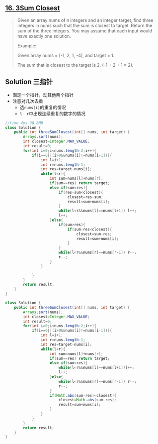 ## [16. 3Sum Closest](https://leetcode-cn.com/problems/3sum-closest/)

> Given an array nums of n integers and an integer target, find three integers in nums such that the sum is closest to target. Return the sum of the three integers. You may assume that each input would have exactly one solution.
>
> Example:
>
> Given array nums = [-1, 2, 1, -4], and target = 1.
>
> The sum that is closest to the target is 2. (-1 + 2 + 1 = 2).

## Solution 三指针

* 固定一个指针，动其他两个指针
* 注意对几次去重
  * 选```nums[i]```的重复的情况
  * ```l  r```中出现连续重复的数字的情况

```java
//time 4ms 38.8MB
class Solution {
    public int threeSumClosest(int[] nums, int target) {
        Arrays.sort(nums);
        int closest=Integer.MAX_VALUE;
        int result=0;
        for(int i=0;i<nums.length-2;i++){
            if(i==0||(i>0&&nums[i]!=nums[i-1])){
                int l=i+1;
                int r=nums.length-1;
                int res=target-nums[i];
                while(l<r){
                    int sum=nums[l]+nums[r];
                    if(sum==res) return target;
                    else if(sum<res){
                        if(res-sum<closest){
                            closest=res-sum;
                            result=sum+nums[i];
                        }
                        while(l<r&&nums[l]==nums[l+1]) l++;
                        l++;
                    }else{
                        if(sum>res){
                            if(sum-res<closest){
                                closest=sum-res;
                                result=sum+nums[i];
                            }
                        }
                        while(l<r&&nums[r]==nums[r-1]) r--;
                        r--;
                    }
                }

            }
        }
        return result;
    }
}
```

```java
class Solution {
    public int threeSumClosest(int[] nums, int target) {
        Arrays.sort(nums);
        int closest=Integer.MAX_VALUE;
        int result=0;
        for(int i=0;i<nums.length-2;i++){
            if(i==0||(i>0&&nums[i]!=nums[i-1])){
                int l=i+1;
                int r=nums.length-1;
                int res=target-nums[i];
                while(l<r){
                    int sum=nums[l]+nums[r];
                    if(sum==res) return target;
                    else if(sum<res){
                        while(l<r&&nums[l]==nums[l+1])l++;
                        l++;
                    }else{
                        while(l<r&&nums[r]==nums[r-1]) r--;
                        r--;
                    }
                    if(Math.abs(sum-res)<closest){
                        closest=Math.abs(sum-res);
                        result=sum+nums[i];
                    }
                }
            }
        }
        return result;
    }
}
```

